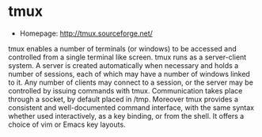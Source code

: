 # tmux

* Homepage: http://tmux.sourceforge.net/

tmux enables a number of terminals (or windows) to be accessed and
 controlled from a single terminal like screen. tmux runs as a
 server-client system. A server is created automatically when necessary
 and holds a number of sessions, each of which may have a number of
 windows linked to it. Any number of clients may connect to a session,
 or the server may be controlled by issuing commands with tmux.
 Communication takes place through a socket, by default placed in /tmp.
 Moreover tmux provides a consistent and well-documented command
 interface, with the same syntax whether used interactively, as a key
 binding, or from the shell. It offers a choice of vim or Emacs key
 layouts.

